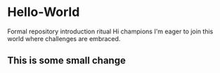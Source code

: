 # Hello-World
Formal repository introduction ritual
Hi champions
I'm eager to join this world where challenges are embraced.

## This is some small change
